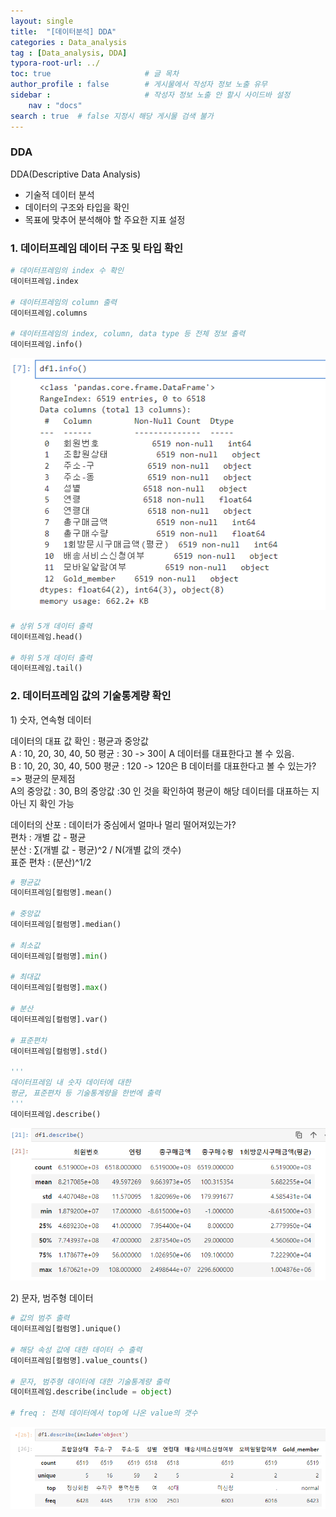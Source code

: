 ```yaml
---
layout: single
title:  "[데이터분석] DDA"
categories : Data_analysis
tag : [Data_analysis, DDA]
typora-root-url: ../
toc: true                     # 글 목차
author_profile : false        # 게시물에서 작성자 정보 노출 유무
sidebar :                     # 작성자 정보 노출 안 할시 사이드바 설정
    nav : "docs"
search : true  # false 지정시 해당 게시물 검색 불가
---
```


### DDA

DDA(Descriptive Data Analysis)

- 기술적 데이터 분석
- 데이터의 구조와 타입을 확인
- 목표에 맞추어 분석해야 할 주요한 지표 설정



### 1. 데이터프레임 데이터 구조 및 타입 확인

```python
# 데이터프레임의 index 수 확인
데이터프레임.index 

# 데이터프레임의 column 출력
데이터프레임.columns 

# 데이터프레임의 index, column, data type 등 전체 정보 출력
데이터프레임.info() 
```

![image-20240531212839905](/images/2024-05-31-DDA/image-20240531212839905.png)

```python
# 상위 5개 데이터 출력
데이터프레임.head()

# 하위 5개 데이터 출력
데이터프레임.tail()
```



### 2. 데이터프레임 값의 기술통계량 확인

1\) 숫자, 연속형 데이터

데이터의 대표 값 확인 : 평균과 중앙값  
A : 10, 20, 30, 40, 50 평균 : 30 -> 30이 A 데이터를 대표한다고 볼 수 있음.  
B : 10, 20, 30, 40, 500 평균 : 120 -> 120은 B 데이터를 대표한다고 볼 수 있는가?  
=> 평균의 문제점  
A의 중앙값 : 30, B의 중앙값 :30 인 것을 확인하여 평균이 해당 데이터를 대표하는 지 아닌 지 확인 가능



데이터의 산포 : 데이터가 중심에서 얼마나 멀리 떨어져있는가?  
편차 : 개별 값 - 평균  
분산 : ∑(개별 값 - 평균)^2 / N(개별 값의 갯수)  
표준 편차 : (분산)^1/2

```python
# 평균값
데이터프레임[컬럼명].mean()

# 중앙값
데이터프레임[컬럼명].median()

# 최소값
데이터프레임[컬럼명].min()

# 최대값
데이터프레임[컬럼명].max()

# 분산
데이터프레임[컬럼명].var()

# 표준편차
데이터프레임[컬럼명].std()

'''
데이터프레임 내 숫자 데이터에 대한 
평균, 표준편차 등 기술통계량을 한번에 출력
''' 
데이터프레임.describe()
```

![image-20240531214909656](/images/2024-05-31-DDA/image-20240531214909656.png)

2\) 문자, 범주형 데이터

```python
# 값의 범주 출력
데이터프레임[컬럼명].unique()

# 해당 속성 값에 대한 데이터 수 출력
데이터프레임[컬럼명].value_counts()

# 문자, 범주형 데이터에 대한 기술통계량 출력
데이터프레임.describe(include = object)

# freq : 전체 데이터에서 top에 나온 value의 갯수
```

![image-20240531215514944](/images/2024-05-31-DDA/image-20240531215514944.png)
